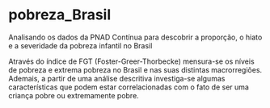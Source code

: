 # pobreza_Brasil
Analisando os dados da PNAD Contínua para descobrir a proporção, o hiato e a severidade da pobreza infantil no Brasil 

Através do índice de FGT (Foster-Greer-Thorbecke) mensura-se os níveis de pobreza e extrema pobreza no Brasil e nas suas distintas macrorregiões. 
Ademais, a partir de uma análise descritiva investiga-se algumas características que podem estar correlacionadas com o fato de ser uma criança pobre ou extremamente pobre. 
